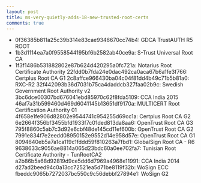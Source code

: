 ```yaml
---
layout: post
title: ms-very-quietly-adds-18-new-trusted-root-certs
comments: true
---
```


* 0f36385b811a25c39b314e83cae9346670cc74b4: GDCA TrustAUTH R5 ROOT
* 1b3d1114ea7a0f9558544195bf6b2582ab40ce9a: S-Trust Universal Root CA
* 1f3f1486b531882802e87b624d420295a0fc721a: Notarius Root Certificate Authority
22fdd0b7fda24e0dac492ca0aca67b6a1fe3f766: Certplus Root CA G1
2c8affce966430ba04c04f81dd4b49c71b5b81a0: RXC-R2
32f442093b36d7031b75ca4daddcb327faa02b9c: Swedish Government Root Authority v2
3bc6dce00307bd676041ebd85970c62f8fda5109: CCA India 2015
46af7a31b599460d469d6041145b13651df9170a: MULTICERT Root Certification Authority 01
4f658e1fe906d82802e9544741c954255d69cc1a: Certplus Root CA G2
6e2664f356bf3455bfd1933f7c01ded813da8aa6: OpenTrust Root CA G3
795f8860c5ab7c3d92e6cbf48de145cd11ef600b: OpenTrust Root CA G2
7991e834f7e2eedd08950152e9552d14e958d57e: OpenTrust Root CA G1
8094640eb5a7a1ca119c1fddd59f810263a7fbd1: GlobalSign Root CA - R6
9638633c9056ae8814a065d23bdc60a0ee702fa7: Tunisian Root Certificate Authority - TunRootCA2
a2b86b5a68d92819d9ce5dd6d7969a4968e11991: CCA India 2014
d27ad2beed94c0a13cc72521ea5d71be8119f32b: WoSign ECC
fbeddc9065b7272037bc550c9c56debbf27894e1: WoSign G2
